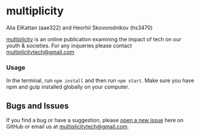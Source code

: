 # multiplicity

Alia ElKattan (aae322) and Heorhii Skovorodnikov (hs3470)

[multiplicity](http://multiplicitytech.github.io) is an online publication examining the impact of tech on our youth & societies. For any inqueries please contact multiplicitytech@gmail.com

### Usage

In the terminal, run `npm install` and then run `npm start`. Make sure you have npm and gulp installed globally on your computer.

## Bugs and Issues

If you find a bug or have a suggestion, please [open a new issue](https://github.com/mutiplicitytech/multiplicity.github.io/issues) here on GitHub or email us at multiplicitytech@gmail.com.

